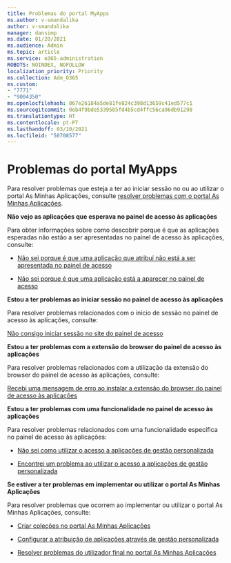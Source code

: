 ```yaml
---
title: Problemas do portal MyApps
ms.author: v-smandalika
author: v-smandalika
manager: dansimp
ms.date: 01/20/2021
ms.audience: Admin
ms.topic: article
ms.service: o365-administration
ROBOTS: NOINDEX, NOFOLLOW
localization_priority: Priority
ms.collection: Adm_O365
ms.custom:
- "7771"
- "9004350"
ms.openlocfilehash: 067e26184a5de81fe824c398d13659c41ed577c1
ms.sourcegitcommit: 0eb4f9bde53395b5fd4b5cd4ffc56ca96db91298
ms.translationtype: HT
ms.contentlocale: pt-PT
ms.lasthandoff: 03/10/2021
ms.locfileid: "50708577"
---
```

# <a name="myapps-portal-issues"></a>Problemas do portal MyApps

Para resolver problemas que esteja a ter ao iniciar sessão no ou ao utilizar o portal As Minhas Aplicações, consulte [resolver problemas com o portal As Minhas Aplicações](https://docs.microsoft.com/azure/active-directory/user-help/my-apps-portal-end-user-troubleshoot).

**Não vejo as aplicações que esperava no painel de acesso às aplicações**

Para obter informações sobre como descobrir porque é que as aplicações esperadas não estão a ser apresentadas no painel de acesso às aplicações, consulte:

- [Não sei porque é que uma aplicação que atribuí não está a ser apresentada no painel de acesso](https://docs.microsoft.com/azure/active-directory/manage-apps/application-sign-in-other-problem-access-panel)
     
- [Não sei porque é que uma aplicação está a aparecer no painel de acesso](https://docs.microsoft.com/azure/active-directory/manage-apps/application-sign-in-other-problem-access-panel)

**Estou a ter problemas ao iniciar sessão no painel de acesso às aplicações**

Para resolver problemas relacionados com o início de sessão no painel de acesso às aplicações, consulte:

[Não consigo iniciar sessão no site do painel de acesso](https://docs.microsoft.com/azure/active-directory/manage-apps/application-sign-in-other-problem-access-panel)

**Estou a ter problemas com a extensão do browser do painel de acesso às aplicações**

Para resolver problemas relacionados com a utilização da extensão do browser do painel de acesso às aplicações, consulte:

[Recebi uma mensagem de erro ao instalar a extensão do browser do painel de acesso às aplicações](https://docs.microsoft.com/azure/active-directory/application-access-panel-extension-problem-installing/)

**Estou a ter problemas com uma funcionalidade no painel de acesso às aplicações**

Para resolver problemas relacionados com uma funcionalidade específica no painel de acesso às aplicações:

- [Não sei como utilizar o acesso a aplicações de gestão personalizada](https://docs.microsoft.com/azure/active-directory/manage-apps/access-panel-manage-self-service-access) 

- [Encontrei um problema ao utilizar o acesso a aplicações de gestão personalizada](https://docs.microsoft.com/azure/active-directory/manage-apps/access-panel-manage-self-service-access)
    
**Se estiver a ter problemas em implementar ou utilizar o portal As Minhas Aplicações**

Para resolver problemas que ocorrem ao implementar ou utilizar o portal As Minhas Aplicações, consulte:

- [Criar coleções no portal As Minhas Aplicações](https://docs.microsoft.com/azure/active-directory/manage-apps/access-panel-collections) 
    
- [Configurar a atribuição de aplicações através de gestão personalizada](https://docs.microsoft.com/azure/active-directory/manage-apps/manage-self-service-access)
     
- [Resolver problemas do utilizador final no portal As Minhas Aplicações](https://docs.microsoft.com/azure/active-directory/user-help/my-apps-portal-end-user-troubleshoot)



